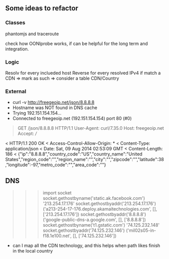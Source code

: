 ## Some ideas to refactor

### Classes

phantomjs and traceroute

check how OONIprobe works, if can be helpful for the long term and integration.

### Logic

Resolv for every inclueded host
Reverse for every resolved IPv4
if match a CDN => mark as such => consider a table CDN/Country

### External

* curl -v http://freegeoip.net/json/8.8.8.8
* Hostname was NOT found in DNS cache
*   Trying 192.151.154.154...
* Connected to freegeoip.net (192.151.154.154) port 80 (#0)
> GET /json/8.8.8.8 HTTP/1.1
> User-Agent: curl/7.35.0
> Host: freegeoip.net
> Accept: */*
> 
< HTTP/1.1 200 OK
< Access-Control-Allow-Origin: *
< Content-Type: application/json
< Date: Sat, 09 Aug 2014 02:53:09 GMT
< Content-Length: 186
< 
{"ip":"8.8.8.8","country_code":"US","country_name":"United States","region_code":"","region_name":"","city":"","zipcode":"","latitude":38,"longitude":-97,"metro_code":"","area_code":""}

## DNS

>>> import socket
>>> socket.gethostbyname('static.ak.facebook.com')
'213.254.17.176'
>>> socket.gethostbyaddr('213.254.17.176')
('a213-254-17-176.deploy.akamaitechnologies.com', [], ['213.254.17.176'])
>>> socket.gethostbyaddr('8.8.8.8')
('google-public-dns-a.google.com', [], ['8.8.8.8'])
>>> socket.gethostbyname('t1.gstatic.com')
'74.125.232.148'
>>> socket.gethostbyaddr('74.125.232.146')
('mil02s05-in-f18.1e100.net', [], ['74.125.232.146'])


  * can I map all the CDN technology, and this helps when path likes finish in the local country



